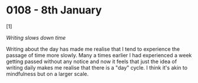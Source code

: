 # 0108 - 8th January

[1]

*Writing slows down time*

Writing about the day has made me realise that I tend to experience the passage of time more slowly. Many a times earlier I had experienced a week getting passed without any notice and now it feels that just the idea of writing daily makes me realise that there is a "day" cycle. I think it's akin to mindfulness but on a larger scale.
